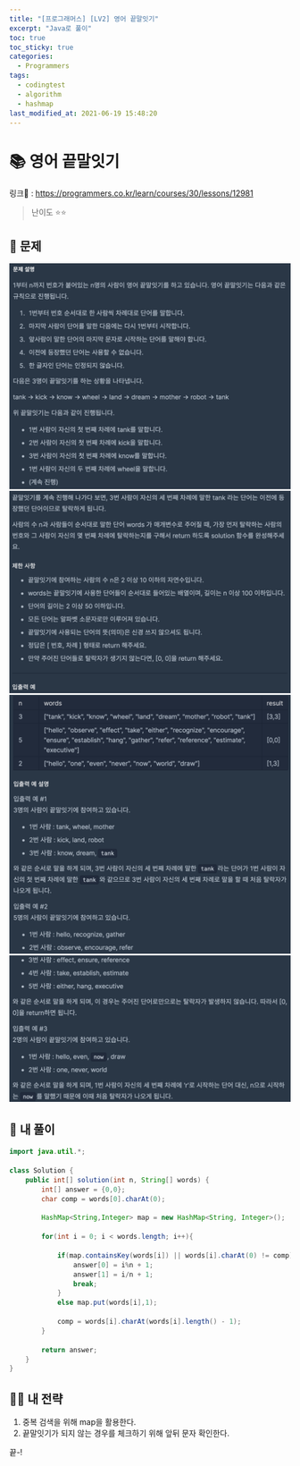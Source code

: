 ```yaml
---
title: "[프로그래머스] [LV2] 영어 끝말잇기"
excerpt: "Java로 풀이"
toc: true
toc_sticky: true
categories:
  - Programmers
tags:
  - codingtest
  - algorithm
  - hashmap
last_modified_at: 2021-06-19 15:48:20
---
```


# 📚 영어 끝말잇기
  
링크📎 : <https://programmers.co.kr/learn/courses/30/lessons/12981>  
  
>난이도 ⭐️⭐️
  
## 📖 문제    
  
![이미지](/assets/images/Programmers/Lv2/prob31/31-1.png)
![이미지](/assets/images/Programmers/Lv2/prob31/31-2.png)
![이미지](/assets/images/Programmers/Lv2/prob31/31-3.png)
![이미지](/assets/images/Programmers/Lv2/prob31/31-4.png)

## 📝 내 풀이  
    
```java  
import java.util.*;

class Solution {
    public int[] solution(int n, String[] words) {
        int[] answer = {0,0};
        char comp = words[0].charAt(0);

        HashMap<String,Integer> map = new HashMap<String, Integer>();
        
        for(int i = 0; i < words.length; i++){
            
            if(map.containsKey(words[i]) || words[i].charAt(0) != comp){
                answer[0] = i%n + 1;
                answer[1] = i/n + 1;
                break;
            }
            else map.put(words[i],1);
            
            comp = words[i].charAt(words[i].length() - 1); 
        }

        return answer;
    }
}
```
  
## 👊🏻 내 전략
  
1. 중복 검색을 위해 map을 활용한다.
2. 끝말잇기가 되지 않는 경우를 체크하기 위해 앞뒤 문자 확인한다.
  
끝-!
